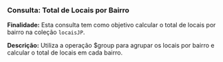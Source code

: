 ### Consulta: Total de Locais por Bairro

**Finalidade:**
Esta consulta tem como objetivo calcular o total de locais por bairro na coleção `locaisJP`.

**Descrição:**
Utiliza a operação $group para agrupar os locais por bairro e calcular o total de locais em cada bairro.